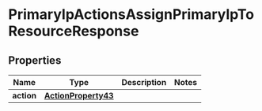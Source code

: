 

# PrimaryIpActionsAssignPrimaryIpToResourceResponse


## Properties

| Name | Type | Description | Notes |
|------------ | ------------- | ------------- | -------------|
|**action** | [**ActionProperty43**](ActionProperty43.md) |  |  |



